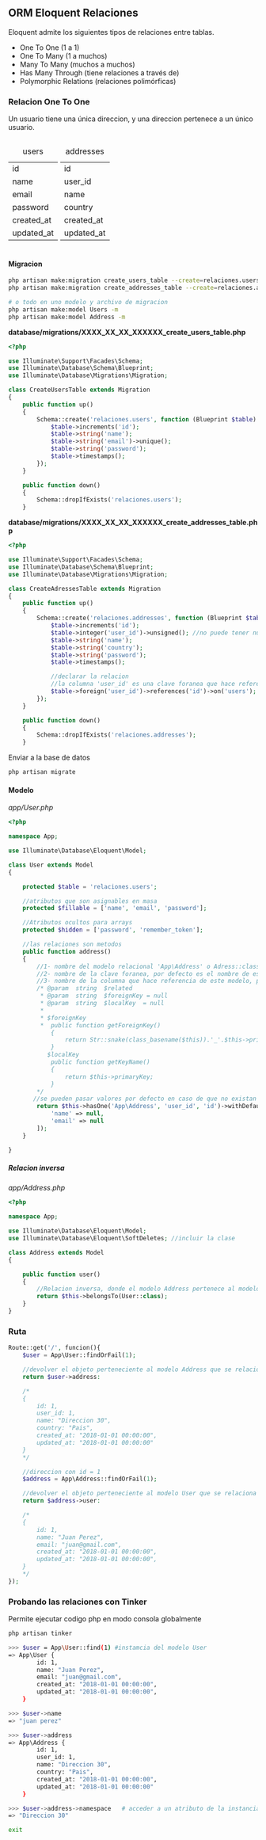 ## ORM Eloquent Relaciones
Eloquent admite los siguientes tipos de relaciones entre tablas.

- One To One  (1 a 1)
- One To Many (1 a muchos)
- Many To Many (muchos a muchos)
- Has Many Through (tiene relaciones a través de)
- Polymorphic Relations (relaciones polimórficas)


### Relacion One To One
Un usuario tiene una única direccion, y una direccion pertenece a un único usuario.

<table style="width:20%; display: inline-block;">
    <caption>users</caption>
    <tr><td>id</td></tr>
    <tr><td>name</td></tr>
    <tr><td>email</td></tr>
    <tr><td>password</td></tr>
    <tr><td>created_at</td></tr>
    <tr><td>updated_at</td></tr>
</table>

<table style="width:20%; display: inline-block;">
    <caption>addresses</caption>
    <tr><td>id</td></tr>
    <tr><td>user_id</td></tr>
    <tr><td>name</td></tr>
    <tr><td>country</td></tr>
    <tr><td>created_at</td></tr>
    <tr><td>updated_at</td></tr>
</table>


#### Migracion
```sh
php artisan make:migration create_users_table --create=relaciones.users
php artisan make:migration create_addresses_table --create=relaciones.addresses

# o todo en uno modelo y archivo de migracion
php artisan make:model Users -m
php artisan make:model Address -m
```

**database/migrations/XXXX_XX_XX_XXXXXX_create_users_table.php**
```php
<?php

use Illuminate\Support\Facades\Schema;
use Illuminate\Database\Schema\Blueprint;
use Illuminate\Database\Migrations\Migration;

class CreateUsersTable extends Migration
{
    public function up()
    {
        Schema::create('relaciones.users', function (Blueprint $table) {
            $table->increments('id');
            $table->string('name');
            $table->string('email')->unique();
            $table->string('password');
            $table->timestamps();
        });
    }

    public function down()
    {
        Schema::dropIfExists('relaciones.users');
    }
```

**database/migrations/XXXX_XX_XX_XXXXXX_create_addresses_table.php**
```php
<?php

use Illuminate\Support\Facades\Schema;
use Illuminate\Database\Schema\Blueprint;
use Illuminate\Database\Migrations\Migration;

class CreateAdressesTable extends Migration
{
    public function up()
    {
        Schema::create('relaciones.addresses', function (Blueprint $table) {
            $table->increments('id');
            $table->integer('user_id')->unsigned(); //no puede tener numeros negativos
            $table->string('name');
            $table->string('country');
            $table->string('password');
            $table->timestamps();

            //declarar la relacion
            //la columna 'user_id' es una clave foranea que hace referencia a la clave 'id' de la tabla 'users'
            $table->foreign('user_id')->references('id')->on('users');
        });
    }

    public function down()
    {
        Schema::dropIfExists('relaciones.addresses');
    }
```

Enviar a la base de datos
```sh
php artisan migrate
```


#### Modelo 
_app/User.php_
```php
<?php

namespace App;

use Illuminate\Database\Eloquent\Model;

class User extends Model
{

    protected $table = 'relaciones.users';

    //atributos que son asignables en masa
    protected $fillable = ['name', 'email', 'password'];

    //Atributos ocultos para arrays
    protected $hidden = ['password', 'remember_token'];

    //las relaciones son metodos
    public function address()
    {
        //1- nombre del modelo relacional 'App\Address' o Adress::class
        //2- nombre de la clave foranea, por defecto es el nombre de este modelo en minuscula 'user' seguido de guion bajo '_' y 'id' -> user_id
        //3- nombre de la columna que hace referencia de este modelo, por defecto es 'id'
        /* @param  string  $related
         * @param  string  $foreignKey = null
         * @param  string  $localKey  = null
         *
         * $foreignKey
         *  public function getForeignKey()
            {
                return Str::snake(class_basename($this)).'_'.$this->primaryKey;
            }
           $localKey
            public function getKeyName()
            {
                return $this->primaryKey;
            }
        */
       //se pueden pasar valores por defecto en caso de que no existan valores para la relacion, y no genere error
        return $this->hasOne('App\Address', 'user_id', 'id')->withDefault([
            'name' => null,
            'email' => null
        ]);
    }

}
```

##### Relacion inversa
_app/Address.php_
```php
<?php

namespace App;

use Illuminate\Database\Eloquent\Model;
use Illuminate\Database\Eloquent\SoftDeletes; //incluir la clase

class Address extends Model
{

    public function user()
    {
        //Relacion inversa, donde el modelo Address pertenece al modelo User
        return $this->belongsTo(User::class);
    }
}
```

### Ruta

```php
Route::get('/', funcion(){
    $user = App\User::findOrFail(1);

    //devolver el objeto perteneciente al modelo Address que se relaciona con el modelo User con id = 1
    return $user->address:

    /*
    {
        id: 1,
        user_id: 1,
        name: "Direccion 30",
        country: "Pais",
        created_at: "2018-01-01 00:00:00",
        updated_at: "2018-01-01 00:00:00"     
    }
    */

    //direccion con id = 1
    $address = App\Address::findOrFail(1);

    //devolver el objeto perteneciente al modelo User que se relaciona con el modelo Address con id = 1
    return $address->user:

    /*
    {
        id: 1,
        name: "Juan Perez",
        email: "juan@gmail.com",
        created_at: "2018-01-01 00:00:00",
        updated_at: "2018-01-01 00:00:00",
    }
    */
});
```


### Probando las relaciones con Tinker
Permite ejecutar codigo php en modo consola globalmente
```sh
php artisan tinker

>>> $user = App\User::find(1) #instamcia del modelo User
=> App\User {
        id: 1,
        name: "Juan Perez",
        email: "juan@gmail.com",
        created_at: "2018-01-01 00:00:00",
        updated_at: "2018-01-01 00:00:00",
    }

>>> $user->name
=> "juan perez"

>>> $user->address
=> App\Address {
        id: 1,
        user_id: 1,
        name: "Direccion 30",
        country: "Pais",
        created_at: "2018-01-01 00:00:00",
        updated_at: "2018-01-01 00:00:00"     
    }

>>> $user->address->namespace   # acceder a un atributo de la instancia Address
=> "Direccion 30"

exit
```

